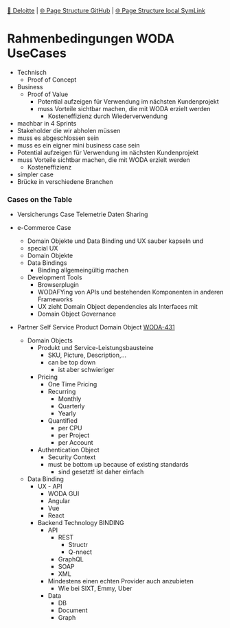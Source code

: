 [📁 Deloitte](../deloitte.md) | [🌐 Page Structure GitHub](/2cu.atlassian.net/wiki/spaces/CCU/pages/400000120/rahmenbedingungen-woda-usecases.md) | [🌐 Page Structure local SymLink](./rahmenbedingungen-woda-usecases.page.md)

# Rahmenbedingungen WODA UseCases

- Technisch
  - Proof of Concept
- Business
  - Proof of Value
    - Potential aufzeigen für Verwendung im nächsten Kundenprojekt
    - muss Vorteile sichtbar machen, die mit WODA erzielt werden
      - Kosteneffizienz durch Wiederverwendung
- machbar in 4 Sprints
- Stakeholder die wir abholen müssen
- muss es abgeschlossen sein
- muss es ein eigner mini business case sein
- Potential aufzeigen für Verwendung im nächsten Kundenprojekt
- muss Vorteile sichtbar machen, die mit WODA erzielt werden
  - Kosteneffizienz
- simpler case
- Brücke in verschiedene Branchen

### Cases on the Table

- Versicherungs Case Telemetrie Daten Sharing

- e-Commerce Case
  - Domain Objekte und Data Binding und UX sauber kapseln und
  - special UX
  - Domain Objekte
  - Data Bindings
    - Binding allgemeingültig machen
  - Development Tools
    - Browserplugin
    - WODAFYing von APIs und bestehenden Komponenten in anderen Frameworks
    - UX zieht Domain Object dependencies als Interfaces mit
    - Domain Object Governance

- Partner Self Service Product Domain Object  [WODA-431](https://2cu.atlassian.net/browse/WODA-431?src=confmacro)
  - Domain Objects
    - Produkt und Service-Leistungsbausteine
      - SKU, Picture, Description,…
      - can be top down
        - ist aber schwieriger
    - Pricing
      - One Time Pricing
      - Recurring
        - Monthly
        - Quarterly
        - Yearly
      - Quantified
        - per CPU
        - per Project
        - per Account
    - Authentication Object
      - Security Context
      - must be bottom up because of existing standards
        - sind gesetzt! ist daher einfach
  - Data Binding
    - UX - API
      - WODA GUI
      - Angular
      - Vue
      - React
    - Backend Technology BINDING
      - API
        - REST
          - Structr
          - Q-nnect
        - GraphQL
        - SOAP
        - XML
      - Mindestens einen echten Provider auch anzubieten
        - Wie bei SIXT, Emmy, Uber
      - Data
        - DB
        - Document
        - Graph
